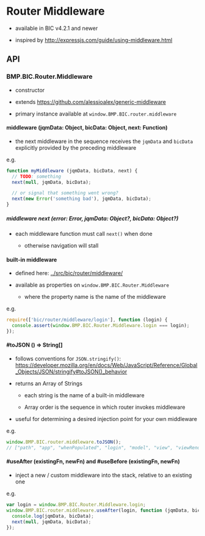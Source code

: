 # Router Middleware

- available in BIC v4.2.1 and newer

- inspired by http://expressjs.com/guide/using-middleware.html


## API


### BMP.BIC.Router.Middleware

- constructor

- extends https://github.com/alessioalex/generic-middleware

- primary instance available at `window.BMP.BIC.router.middleware`


#### middleware (jqmData: Object, bicData: Object, next: Function)

- the next middleware in the sequence receives the `jqmData` and `bicData` explicitly provided by the preceding middleware

e.g.

```js
function myMiddleware (jqmData, bicData, next) {
  // TODO: something
  next(null, jqmData, bicData);

  // or signal that something went wrong?
  next(new Error('something bad'), jqmData, bicData);
}
```

##### middleware next (error: Error, jqmData: Object?, bicData: Object?)

- each middleware function must call `next()` when done

    - otherwise navigation will stall



#### built-in middleware

- defined here: [../src/bic/router/middleware/](../src/bic/router/middleware/)

- available as properties on `window.BMP.BIC.Router.Middleware`

    - where the property name is the name of the middleware

e.g.

```js
require(['bic/router/middleware/login'], function (login) {
  console.assert(window.BMP.BIC.Router.Middleware.login === login);
});
```


#### #toJSON () => String[]

- follows conventions for `JSON.stringify()`: https://developer.mozilla.org/en/docs/Web/JavaScript/Reference/Global_Objects/JSON/stringify#toJSON()_behavior

- returns an Array of Strings

    - each string is the name of a built-in middleware

    - Array order is the sequence in which router invokes middleware

- useful for determining a desired injection point for your own middleware

e.g.

```js
window.BMP.BIC.router.middleware.toJSON();
// ["path", "app", "whenPopulated", "login", "model", "view", "viewRender", "bootStatus", "resolve"]
```


#### #useAfter (existingFn, newFn) and #useBefore (existingFn, newFn)

- inject a new / custom middleware into the stack, relative to an existing one

e.g.

```js
var login = window.BMP.BIC.Router.Middleware.login;
window.BMP.BIC.router.middleware.useAfter(login, function (jqmData, bicData, next) {
  console.log(jqmData, bicData);
  next(null, jqmData, bicData);
});
```
